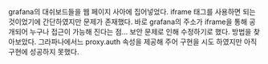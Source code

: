 grafana의 대쉬보드들을 웹 페이지 사아에 집어넣었다.
iframe 태그를 사용하면 되는 것이었기에 간단하였지만 문제가 존재했다.
바로 grafana의 주소가 iframe을 통해 공개되어 누구나 접근이 가능해 진다는 점...
보안 문제로 인해 수정하기로 했다.
방법을 찾아보았다.
그라파나에서느 proxy.auth 속성을 제공해 주어 구현을 시도 하였지만 아직 구현에 성공하지 못했다.
